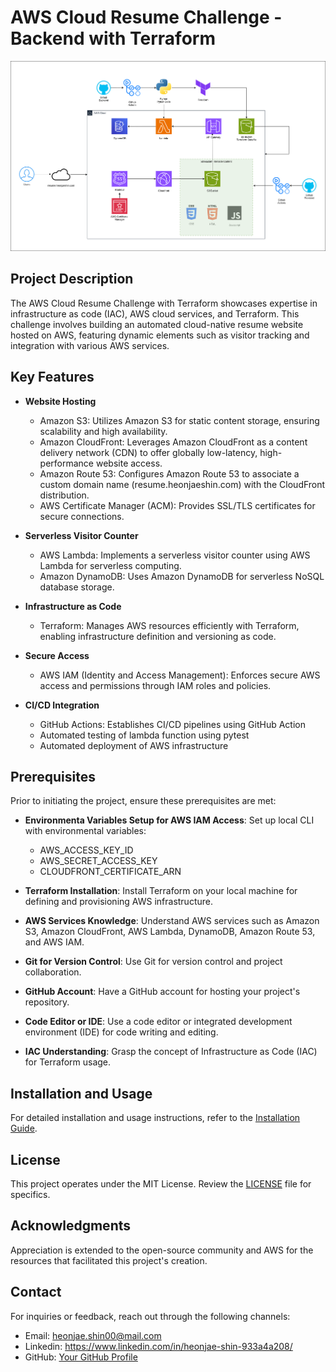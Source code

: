 # AWS Cloud Resume Challenge - Backend with Terraform

![Alt text](<images/infra_diagram.png>)

## Project Description

The AWS Cloud Resume Challenge with Terraform showcases expertise in infrastructure as code (IAC), AWS cloud services, and Terraform. This challenge involves building an automated cloud-native resume website hosted on AWS, featuring dynamic elements such as visitor tracking and integration with various AWS services.


## Key Features

- **Website Hosting**
  - Amazon S3: Utilizes Amazon S3 for static content storage, ensuring scalability and high availability.
  - Amazon CloudFront: Leverages Amazon CloudFront as a content delivery network (CDN) to offer globally low-latency, high-performance website access.
  - Amazon Route 53: Configures Amazon Route 53 to associate a custom domain name (resume.heonjaeshin.com) with the CloudFront distribution.
  - AWS Certificate Manager (ACM): Provides SSL/TLS certificates for secure connections.

- **Serverless Visitor Counter**
  - AWS Lambda: Implements a serverless visitor counter using AWS Lambda for serverless computing.
  - Amazon DynamoDB: Uses Amazon DynamoDB for serverless NoSQL database storage.
  
- **Infrastructure as Code**
  - Terraform: Manages AWS resources efficiently with Terraform, enabling infrastructure definition and versioning as code.
  
- **Secure Access**
  - AWS IAM (Identity and Access Management): Enforces secure AWS access and permissions through IAM roles and policies.

- **CI/CD Integration**
  - GitHub Actions: Establishes CI/CD pipelines using GitHub Action
  - Automated testing of lambda function using pytest
  - Automated deployment of AWS infrastructure


## Prerequisites

Prior to initiating the project, ensure these prerequisites are met:
- **Environmenta Variables Setup for AWS IAM Access**: Set up local CLI with environmental variables:
  - AWS_ACCESS_KEY_ID
  - AWS_SECRET_ACCESS_KEY
  - CLOUDFRONT_CERTIFICATE_ARN

- **Terraform Installation**: Install Terraform on your local machine for defining and provisioning AWS infrastructure.

- **AWS Services Knowledge**: Understand AWS services such as Amazon S3, Amazon CloudFront, AWS Lambda, DynamoDB, Amazon Route 53, and AWS IAM.

- **Git for Version Control**: Use Git for version control and project collaboration.

- **GitHub Account**: Have a GitHub account for hosting your project's repository.

- **Code Editor or IDE**: Use a code editor or integrated development environment (IDE) for code writing and editing.

- **IAC Understanding**: Grasp the concept of Infrastructure as Code (IAC) for Terraform usage.

## Installation and Usage

For detailed installation and usage instructions, refer to the [Installation Guide](/docs/installation.md).

## License

This project operates under the MIT License. Review the [LICENSE](/LICENSE) file for specifics.

## Acknowledgments

Appreciation is extended to the open-source community and AWS for the resources that facilitated this project's creation.

## Contact

For inquiries or feedback, reach out through the following channels:

- Email: heonjae.shin00@mail.com
- Linkedin: https://www.linkedin.com/in/heonjae-shin-933a4a208/
- GitHub: [Your GitHub Profile](https://github.com/heonjaes)

